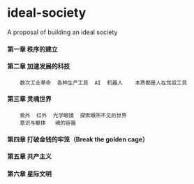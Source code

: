 # ideal-society
A proposal of building an ideal society


#### 第一章    秩序的建立
#### 第二章    加速发展的科技
		数次工业革命  各种生产工具  AI  机器人    本质都是人在驾驭工具
#### 第三章    灵魂世界 
		紫外  红外  光学眼镜  探索眼所不见的世界
		意识与躯体   魂的容器
#### 第四章    打破金钱的牢笼（Break the golden cage）
#### 第五章    共产主义
#### 第六章    星际文明
